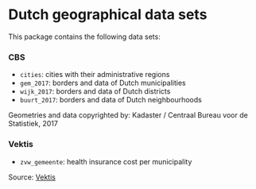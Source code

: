 # Dutch geographical data sets

This package contains the following data sets:


### CBS

* `cities`: cities with their administrative regions
* `gem_2017`: borders and data of Dutch municipalities
* `wijk_2017`: borders and data of Dutch districts
* `buurt_2017`: borders and data of Dutch neighbourhoods


Geometries and data copyrighted by: Kadaster / Centraal Bureau voor de Statistiek, 2017


### Vektis

* `zvw_gemeente`: health insurance cost per municipality 

Source: [Vektis](https://www.vektis.nl/streams/open-data)
